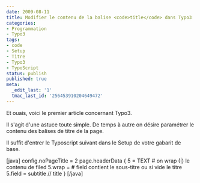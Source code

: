 ```yaml
---
date: 2009-08-11
title: Modifier le contenu de la balise <code>title</code> dans Typo3
categories:
- Programmation
- Typo3
tags:
- code
- Setup
- Titre
- Typo3
- TypoScript
status: publish
published: true
meta:
  _edit_last: '1'
  tmac_last_id: '256453910204649472'
---
```

Et ouais, voici le premier article concernant Typo3.

Il s'agit d'une astuce toute simple. De temps à autre on désire paramétrer le contenu des balises de titre de la page.

<!--more-->

Il suffit d'entrer le Typoscript suivant dans le Setup de votre gabarit de base.

[java]
config.noPageTitle = 2
page.headerData {
		5 = TEXT
		# on wrap (|) le contenu de filed
		5.wrap = <title>Mon site : blabla : |</title>
		# field contient le sous-titre ou si vide le titre
		5.field = subtitle // title
}
[/java]
